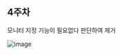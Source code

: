 ## 4주차

모니터 지정 기능이 필요없다 판단하여 제거

![image](https://github.com/user-attachments/assets/33075936-e391-4939-ae11-339cab92170c)
